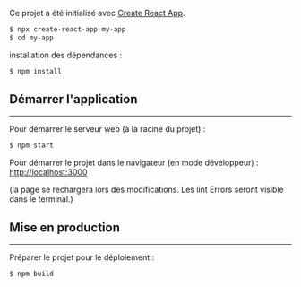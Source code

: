 Ce projet a été initialisé avec [Create React App](https://github.com/facebook/create-react-app).

```sh
$ npx create-react-app my-app
$ cd my-app
```
installation des dépendances :
```sh
$ npm install
```

## Démarrer l'application
***

Pour démarrer le serveur web (à la racine du projet) :
```sh
$ npm start
```

Pour démarrer le projet dans le navigateur (en mode développeur) :
[http://localhost:3000](http://localhost:3000)

(la page se rechargera lors des modifications.
Les lint Errors seront visible dans le terminal.)

## Mise en production
***

Préparer le projet pour le déploiement :

```sh
$ npm build
```
